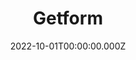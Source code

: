 ---
title: "Getform"
website: "https://getform.io/"
description: "Form backend platform for designers and developers. Setup your form endpoints for your static site within minutes and expand your"
date: 2022-10-01T00:00:00.000Z
draft: false
tool: ["Form"]
---
